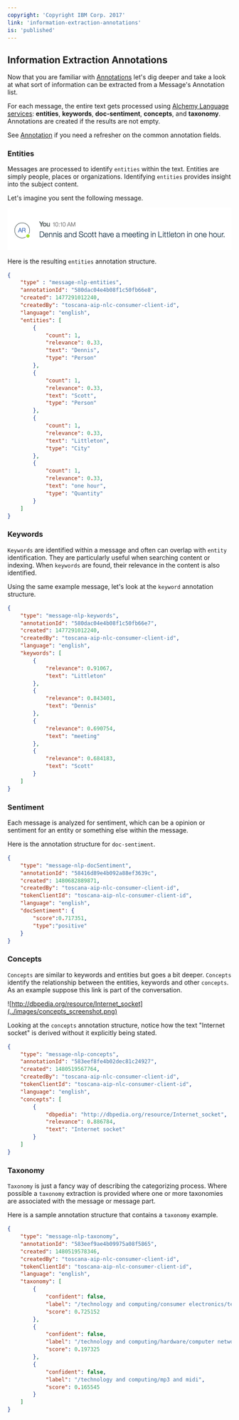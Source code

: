 ```yaml
---
copyright: 'Copyright IBM Corp. 2017'
link: 'information-extraction-annotations'
is: 'published'
---
```

## Information Extraction Annotations

Now that you are familiar with [Annotations](../guides/V1_annotations.md) let's dig deeper and take a look at what sort of information can be extracted from a Message's Annotation list.

For each message, the entire text gets processed using [Alchemy Language services](https://www.ibm.com/watson/developercloud/alchemy-language.html): **entities**, **keywords**, **doc-sentiment**, **concepts**, and **taxonomy**. Annotations are created if the results are not empty.

See [Annotation](../guides/V1_annotations.md) if you need a refresher on the common annotation fields.

### Entities
Messages are processed to identify `entities` within the text. Entities are simply people, places or organizations. Identifying `entities` provides insight into the subject content.

Let's imagine you sent the following message.

![Dennis and Scott have a meeting in Littleton in one hour.](../images/info_extraction_example1.png)

Here is the resulting `entities` annotation structure.

````json
{
	"type" : "message-nlp-entities",
	"annotationId": "580dac04e4b08f1c50fb66e8",
	"created": 1477291012240,
	"createdBy": "toscana-aip-nlc-consumer-client-id",
	"language": "english",
	"entities": [
		{
			"count": 1,
			"relevance": 0.33,
			"text": "Dennis",
			"type": "Person"
		},
		{
			"count": 1,
			"relevance": 0.33,
			"text": "Scott",
			"type": "Person"
		},
		{
			"count": 1,
			"relevance": 0.33,
			"text": "Littleton",
			"type": "City"
		},
		{
			"count": 1,
			"relevance": 0.33,
			"text": "one hour",
			"type": "Quantity"
		}
	]
}
````

### Keywords
`Keywords` are identified within a message and often can overlap with `entity` identification. They are particularly useful when searching content or indexing. When `keywords` are found, their relevance in the content is also identified.

Using the same example message, let's look at the `keyword` annotation structure.

````json
{
	"type": "message-nlp-keywords",
	"annotationId": "580dac04e4b08f1c50fb66e7",
	"created": 1477291012240,
	"createdBy": "toscana-aip-nlc-consumer-client-id",
	"language": "english",
	"keywords": [
		{
			"relevance": 0.91067,
			"text": "Littleton"
		},
		{
			"relevance": 0.843401,
			"text": "Dennis"
		},
		{
			"relevance": 0.690754,
			"text": "meeting"
		},
		{
			"relevance": 0.684183,
			"text": "Scott"
		}
	]
}
````

### Sentiment
Each message is analyzed for sentiment, which can be a opinion or sentiment for an entity or something else within the message.

Here is the annotation structure for `doc-sentiment`.
````json
{
	"type": "message-nlp-docSentiment",				   
	"annotationId": "58416d89e4b092a88ef3639c",
	"created": 1480682889871,
	"createdBy": "toscana-aip-nlc-consumer-client-id",
	"tokenClientId": "toscana-aip-nlc-consumer-client-id",
	"language": "english",
	"docSentiment": {
		"score":0.717351,
		"type":"positive"
	}
}
````

### Concepts
`Concepts` are similar to keywords and entities but goes a bit deeper. `Concepts` identify the relationship between the entities, keywords and other `concepts`. As an example suppose this link is part of the conversation.

![http://dbpedia.org/resource/Internet_socket](../images/concepts_screenshot.png)

Looking at the `concepts` annotation structure, notice how the text "Internet socket" is derived without it explicitly being stated.
````json
{
	"type": "message-nlp-concepts",
	"annotationId": "583eef8fe4b02dec81c24927",
	"created": 1480519567764,
	"createdBy": "toscana-aip-nlc-consumer-client-id",
	"tokenClientId": "toscana-aip-nlc-consumer-client-id",
	"language": "english",
	"concepts": [
		{
			"dbpedia": "http://dbpedia.org/resource/Internet_socket",
			"relevance": 0.886784,
			"text": "Internet socket"
		}
	]
}

````

### Taxonomy
`Taxonomy` is just a fancy way of describing the categorizing process. Where possible a `taxonomy` extraction is provided where one or more taxonomies are associated with the message or message part.

Here is a sample annotation structure that contains a `taxonomy` example.
````json
{
	"type": "message-nlp-taxonomy",
	"annotationId": "583eef9ae4b09975a08f5865",
	"created": 1480519578346,
	"createdBy": "toscana-aip-nlc-consumer-client-id",
	"tokenClientId": "toscana-aip-nlc-consumer-client-id",
	"language": "english",
	"taxonomy": [
		{
			"confident": false,
			"label": "/technology and computing/consumer electronics/telephones/mobile phones",
			"score": 0.725152
		},
		{
			"confident": false,
			"label": "/technology and computing/hardware/computer networking/router",
			"score": 0.197325
		},
		{
			"confident": false,
			"label": "/technology and computing/mp3 and midi",
			"score": 0.165545
		}
	]
}
````
